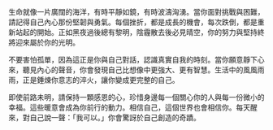生命就像一片廣闊的海洋，有時平靜如鏡，有時波濤洶湧。當你面對挑戰與困難，請記得自己內心那份堅韌與勇氣。每個挫折，都是成長的機會，每次跌倒，都是重新站起的開始。正如黑夜過後總有黎明，陰霾散去後必見晴空，你的努力與堅持終將迎來屬於你的光明。

不要害怕孤單，因為這正是你與自己對話，認識真實自我的時刻。當你願意靜下心來，聽見內心的聲音，你會發現自己比想像中更強大、更有智慧。生活中的風風雨雨，正是錘煉你意志的淬火，讓你變成更完整的自己。

即使前路未明，請保持一顆感恩的心，珍惜身邊每一個關心你的人與每一份微小的幸福。這些暖意會成為你前行的動力。相信自己，這個世界也會相信你。每天醒來，對自己說一聲：「我可以。」你會驚訝於自己創造的奇蹟。